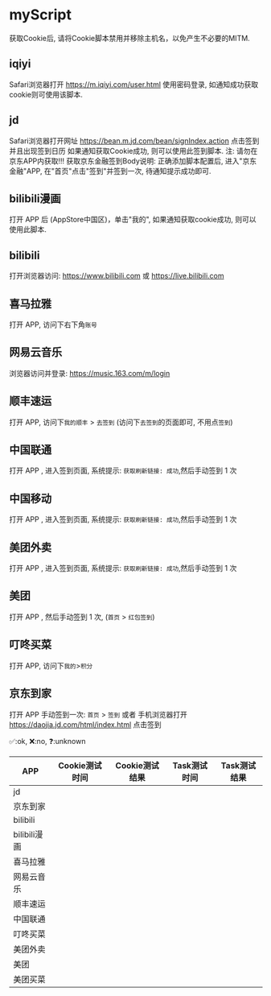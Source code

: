 # myScript

获取Cookie后, 请将Cookie脚本禁用并移除主机名，以免产生不必要的MITM.

## iqiyi

Safari浏览器打开 <https://m.iqiyi.com/user.html> 使用密码登录, 如通知成功获取cookie则可使用该脚本.

## jd

Safari浏览器打开网址 <https://bean.m.jd.com/bean/signIndex.action> 点击签到并且出现签到日历
如果通知获取Cookie成功, 则可以使用此签到脚本. 注: 请勿在京东APP内获取!!!
获取京东金融签到Body说明: 正确添加脚本配置后, 进入"京东金融"APP, 在"首页"点击"签到"并签到一次, 待通知提示成功即可.

## bilibili漫画

打开 APP 后 (AppStore中国区)，单击"我的", 如果通知获取cookie成功, 则可以使用此脚本.

## bilibili

打开浏览器访问: <https://www.bilibili.com> 或 <https://live.bilibili.com>

## 喜马拉雅

打开 APP, 访问下右下角`账号`

## 网易云音乐

浏览器访问并登录: <https://music.163.com/m/login>

## 顺丰速运

打开 APP, 访问下`我的顺丰` > `去签到` (访问下`去签到`的页面即可, 不用点`签到`)

## 中国联通

打开 APP , 进入签到页面, 系统提示: `获取刷新链接: 成功`,然后手动签到 1 次

## 中国移动

打开 APP , 进入签到页面, 系统提示: `获取刷新链接: 成功`,然后手动签到 1 次

## 美团外卖

打开 APP , 进入签到页面, 系统提示: `获取刷新链接: 成功`,然后手动签到 1 次

## 美团

打开 APP , 然后手动签到 1 次, (`首页` > `红包签到`)

## 叮咚买菜

打开 APP, 访问下`我的`>`积分`

## 京东到家

打开 APP 手动签到一次: `首页` > `签到` 或者 手机浏览器打开 <https://daojia.jd.com/html/index.html> 点击签到

✅:ok, ❌:no, ❓:unknown

| APP          | Cookie测试时间 | Cookie测试结果 | Task测试时间 | Task测试结果 |
| ------------ | -------------- | -------------- | ------------ | ------------ |
| jd           |                |                |              |              |
| 京东到家     |                |                |              |              |
| bilibili     |                |                |              |              |
| bilibili漫画 |                |                |              |              |
| 喜马拉雅     |                |                |              |              |
| 网易云音乐   |                |                |              |              |
| 顺丰速运     |                |                |              |              |
| 中国联通     |                |                |              |              |
| 叮咚买菜     |                |                |              |              |
| 美团外卖     |                |                |              |              |
| 美团         |                |                |              |              |
| 美团买菜     |                |                |              |              |
